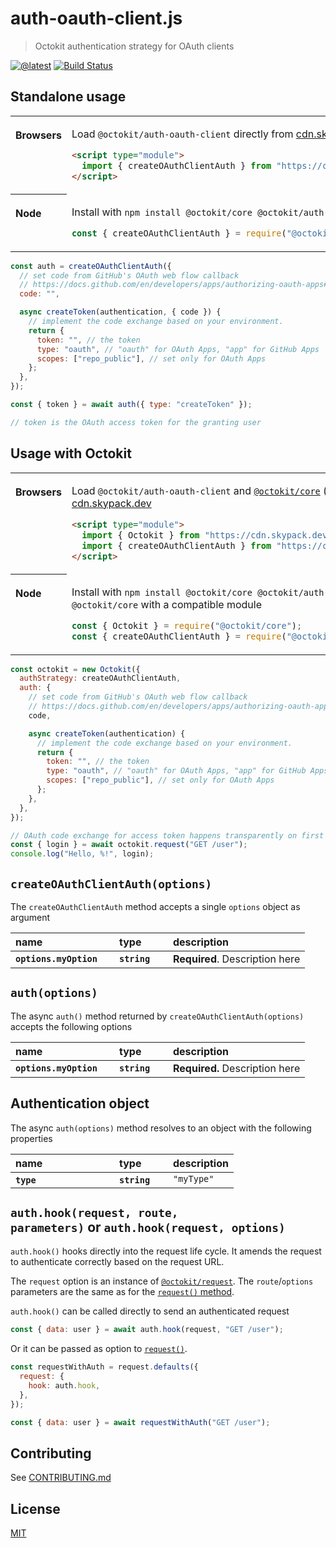 # auth-oauth-client.js

> Octokit authentication strategy for OAuth clients

[![@latest](https://img.shields.io/npm/v/@octokit/auth-oauth-client.svg)](https://www.npmjs.com/package/@octokit/auth-oauth-client)
[![Build Status](https://github.com/octokit/auth-oauth-client.js/workflows/Test/badge.svg)](https://github.com/octokit/auth-oauth-client.js/actions?query=workflow%3ATest+branch%3Amain)

## Standalone usage

<table>
<tbody valign=top align=left>
<tr><th>

Browsers

</th><td width=100%>

Load `@octokit/auth-oauth-client` directly from [cdn.skypack.dev](https://cdn.skypack.dev)

```html
<script type="module">
  import { createOAuthClientAuth } from "https://cdn.skypack.dev/@octokit/auth-oauth-client";
</script>
```

</td></tr>
<tr><th>

Node

</th><td>

Install with `npm install @octokit/core @octokit/auth-oauth-client`

```js
const { createOAuthClientAuth } = require("@octokit/auth-oauth-client");
```

</td></tr>
</tbody>
</table>

```js
const auth = createOAuthClientAuth({
  // set code from GitHub's OAuth web flow callback
  // https://docs.github.com/en/developers/apps/authorizing-oauth-apps#web-application-flow
  code: "",

  async createToken(authentication, { code }) {
    // implement the code exchange based on your environment.
    return {
      token: "", // the token
      type: "oauth", // "oauth" for OAuth Apps, "app" for GitHub Apps
      scopes: ["repo_public"], // set only for OAuth Apps
    };
  },
});

const { token } = await auth({ type: "createToken" });

// token is the OAuth access token for the granting user
```

## Usage with Octokit

<table>
<tbody valign=top align=left>
<tr><th>

Browsers

</th><td width=100%>

Load `@octokit/auth-oauth-client` and [`@octokit/core`](https://github.com/octokit/core.js) (or core-compatible module) directly from [cdn.skypack.dev](https://cdn.skypack.dev)

```html
<script type="module">
  import { Octokit } from "https://cdn.skypack.dev/@octokit/core";
  import { createOAuthClientAuth } from "https://cdn.skypack.dev/@octokit/auth-oauth-client";
</script>
```

</td></tr>
<tr><th>

Node

</th><td>

Install with `npm install @octokit/core @octokit/auth-oauth-client`. Optionally replace `@octokit/core` with a compatible module

```js
const { Octokit } = require("@octokit/core");
const { createOAuthClientAuth } = require("@octokit/auth-oauth-client");
```

</td></tr>
</tbody>
</table>

```js
const octokit = new Octokit({
  authStrategy: createOAuthClientAuth,
  auth: {
    // set code from GitHub's OAuth web flow callback
    // https://docs.github.com/en/developers/apps/authorizing-oauth-apps#web-application-flow
    code,

    async createToken(authentication) {
      // implement the code exchange based on your environment.
      return {
        token: "", // the token
        type: "oauth", // "oauth" for OAuth Apps, "app" for GitHub Apps
        scopes: ["repo_public"], // set only for OAuth Apps
      };
    },
  },
});

// OAuth code exchange for access token happens transparently on first request
const { login } = await octokit.request("GET /user");
console.log("Hello, %!", login);
```

## `createOAuthClientAuth(options)`

The `createOAuthClientAuth` method accepts a single `options` object as argument

<table width="100%">
  <thead align=left>
    <tr>
      <th width=150>
        name
      </th>
      <th width=70>
        type
      </th>
      <th>
        description
      </th>
    </tr>
  </thead>
  <tbody align=left valign=top>
    <tr>
      <th>
        <code>options.myOption</code>
      </th>
      <th>
        <code>string</code>
      </th>
      <td>
        <strong>Required</strong>. Description here
      </td>
    </tr>
  </tbody>
</table>

## `auth(options)`

The async `auth()` method returned by `createOAuthClientAuth(options)` accepts the following options

<table width="100%">
  <thead align=left>
    <tr>
      <th width=150>
        name
      </th>
      <th width=70>
        type
      </th>
      <th>
        description
      </th>
    </tr>
  </thead>
  <tbody align=left valign=top>
    <tr>
      <th>
        <code>options.myOption</code>
      </th>
      <th>
        <code>string</code>
      </th>
      <td>
        <strong>Required.</strong> Description here
      </td>
    </tr>
  </tbody>
</table>

## Authentication object

The async `auth(options)` method resolves to an object with the following properties

<table width="100%">
  <thead align=left>
    <tr>
      <th width=150>
        name
      </th>
      <th width=70>
        type
      </th>
      <th>
        description
      </th>
    </tr>
  </thead>
  <tbody align=left valign=top>
    <tr>
      <th>
        <code>type</code>
      </th>
      <th>
        <code>string</code>
      </th>
      <td>
        <code>"myType"</code>
      </td>
    </tr>
  </tbody>
</table>

## `auth.hook(request, route, parameters)` or `auth.hook(request, options)`

`auth.hook()` hooks directly into the request life cycle. It amends the request to authenticate correctly based on the request URL.

The `request` option is an instance of [`@octokit/request`](https://github.com/octokit/request.js#readme). The `route`/`options` parameters are the same as for the [`request()` method](https://github.com/octokit/request.js#request).

`auth.hook()` can be called directly to send an authenticated request

```js
const { data: user } = await auth.hook(request, "GET /user");
```

Or it can be passed as option to [`request()`](https://github.com/octokit/request.js#request).

```js
const requestWithAuth = request.defaults({
  request: {
    hook: auth.hook,
  },
});

const { data: user } = await requestWithAuth("GET /user");
```

## Contributing

See [CONTRIBUTING.md](CONTRIBUTING.md)

## License

[MIT](LICENSE)
